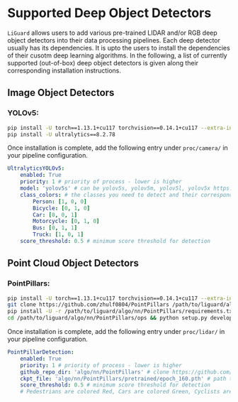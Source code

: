 # Supported Deep Object Detectors
`LiGuard` allows users to add various pre-trained LIDAR and/or RGB deep object detectors into their data processing pipelines. Each deep detector usually has its dependencies. It is upto the users to install the dependencies of their cusotm deep learning algorithms. In the following, a list of currently supported (out-of-box) deep object detectors is given along their corresponding installation instructions.

## Image Object Detectors
### YOLOv5:
```bash
pip install -U torch==1.13.1+cu117 torchvision==0.14.1+cu117 --extra-index-url https://download.pytorch.org/whl/cu117
pip install -U ultralytics==8.2.78
```
Once installation is complete, add the following entry under `proc/camera/` in your pipeline configuration.
```yaml
UltralyticsYOLOv5:
    enabled: True
    priority: 1 # priority of process - lower is higher
    model: 'yolov5s' # can be yolov5s, yolov5m, yolov5l, yolov5x https://pytorch.org/hub/ultralytics_yolov5
    class_colors: # the classes you need to detect and their corresponding bbox colors in RGB format 
        Person: [1, 0, 0]
        Bicycle: [0, 1, 0]
        Car: [0, 0, 1]
        Motorcycle: [0, 1, 0]
        Bus: [0, 1, 1]
        Truck: [1, 0, 1]
    score_threshold: 0.5 # minimum score threshold for detection
```

## Point Cloud Object Detectors
### PointPillars:
```bash
pip install -U torch==1.13.1+cu117 torchvision==0.14.1+cu117 --extra-index-url https://download.pytorch.org/whl/cu117
git clone https://github.com/zhulf0804/PointPillars /path/to/liguard/algo/nn/PointPillars
pip install -U -r /path/to/liguard/algo/nn/PointPillars/requirements.txt
cd /path/to/liguard/algo/nn/PointPillars/ops && python setup.py develop
```
Once installation is complete, add the following entry under `proc/lidar/` in your pipeline configuration.
```yaml
PointPillarDetection:
    enabled: True
    priority: 1 # priority of process - lower is higher
    github_repo_dir: 'algo/nn/PointPillars' # clone https://github.com/zhulf0804/PointPillars to this path and install the requirements
    ckpt_file: 'algo/nn/PointPillars/pretrained/epoch_160.pth' # path to checkpoint file
    score_threshold: 0.5 # minimum score threshold for detection
    # Pedestrians are colored Red, Cars are colored Green, Cyclists are colored Blue
```
